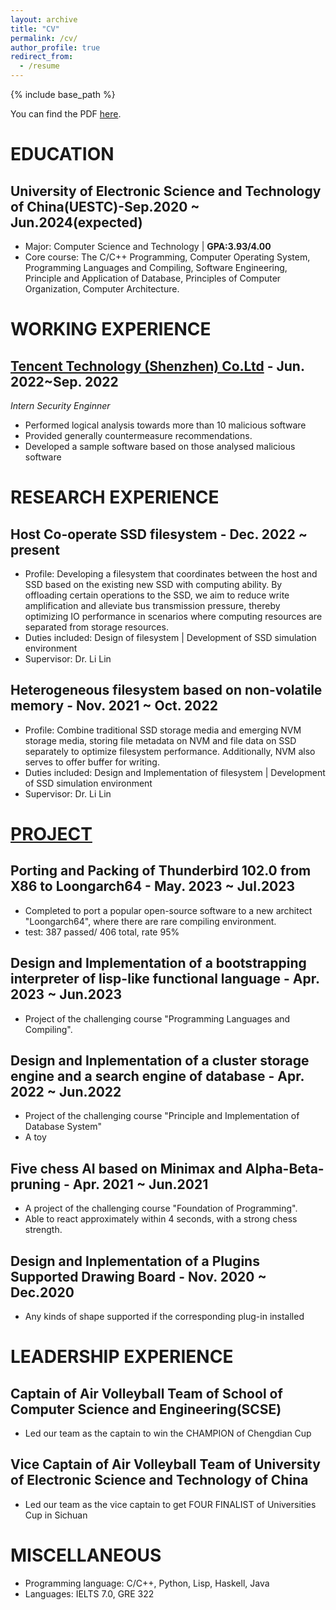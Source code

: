 ```yaml
---
layout: archive
title: "CV"
permalink: /cv/
author_profile: true
redirect_from:
  - /resume
---
```


{% include base_path %}


You can find the PDF [here](../files/resume.pdf).

# EDUCATION

## University of Electronic Science and Technology of China(UESTC)-Sep.2020 ~ Jun.2024(expected)
* Major: Computer Science and Technology \| **GPA:3.93/4.00**
* Core course: The C/C++ Programming, Computer Operating System, Programming Languages and Compiling, Software Engineering, Principle and Application of Database, Principles of Computer Organization,  Computer Architecture.

# WORKING EXPERIENCE

## [Tencent Technology (Shenzhen) Co.Ltd](https://www.tencent.com/en-us) - Jun. 2022~Sep. 2022


*Intern Security Enginner*
  * Performed logical analysis towards more than 10 malicious software
  * Provided generally countermeasure recommendations.
  * Developed a sample software based on those analysed malicious software

# RESEARCH EXPERIENCE

## Host Co-operate SSD filesystem - Dec. 2022 ~ present

* Profile: Developing a filesystem that coordinates between the host and SSD based on the existing new SSD with computing ability. By offloading certain operations to the SSD, we aim to reduce write amplification and alleviate bus transmission pressure, thereby optimizing IO performance in scenarios where computing resources are separated from storage resources.
* Duties included: Design of filesystem | Development of SSD simulation environment
* Supervisor: Dr. Li Lin

## Heterogeneous filesystem based on non-volatile memory - Nov. 2021 ~ Oct. 2022

* Profile: Combine traditional SSD storage media and
emerging NVM storage media, storing file metadata on NVM and file data on SSD separately to optimize filesystem
performance. Additionally, NVM also serves to offer buffer for writing.
* Duties included: Design and Implementation of filesystem | Development of SSD simulation environment
* Supervisor: Dr. Li Lin

# [PROJECT](https://ucsd.edu/)


## Porting and Packing of Thunderbird 102.0 from X86 to Loongarch64 - May. 2023 ~ Jul.2023

* Completed to port a popular open-source software to a new architect "Loongarch64", where there are rare compiling
environment.
* test: 387 passed/ 406 total, rate 95%

## Design and Implementation of a bootstrapping interpreter of lisp-like functional language  - Apr. 2023 ~ Jun.2023

* Project of the challenging course "Programming Languages and Compiling".

## Design and Inplementation of a cluster storage engine and a search engine of database  - Apr. 2022 ~ Jun.2022
* Project of the challenging course "Principle and Implementation of Database System"
* A toy

## Five chess AI based on Minimax and Alpha-Beta-pruning - Apr. 2021 ~ Jun.2021
* A project of the challenging course "Foundation of Programming".
* Able to react approximately within 4 seconds, with a strong chess strength.

## Design and Inplementation of a Plugins Supported Drawing Board - Nov. 2020 ~ Dec.2020

* Any kinds of shape supported if the corresponding plug-in installed

# LEADERSHIP EXPERIENCE


## Captain of Air Volleyball Team of School of Computer Science and Engineering(SCSE)

* Led our team as the captain to win the CHAMPION of Chengdian Cup

## Vice Captain of Air Volleyball Team of University of Electronic Science and Technology of China

* Led our team as the vice captain to get FOUR FINALIST of Universities Cup in Sichuan

# MISCELLANEOUS


* Programming language: C/C++, Python, Lisp, Haskell, Java
* Languages: IELTS 7.0, GRE 322
